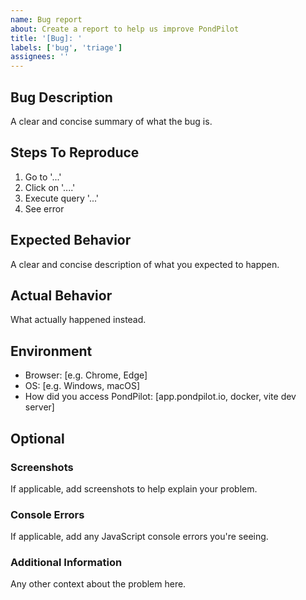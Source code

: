 ```yaml
---
name: Bug report
about: Create a report to help us improve PondPilot
title: '[Bug]: '
labels: ['bug', 'triage']
assignees: ''
---
```


## Bug Description

A clear and concise summary of what the bug is.

## Steps To Reproduce

1. Go to '...'
2. Click on '....'
3. Execute query '...'
4. See error

## Expected Behavior

A clear and concise description of what you expected to happen.

## Actual Behavior

What actually happened instead.

## Environment

- Browser: [e.g. Chrome, Edge]
- OS: [e.g. Windows, macOS]
- How did you access PondPilot: [app.pondpilot.io, docker, vite dev server]

## Optional

### Screenshots

If applicable, add screenshots to help explain your problem.

### Console Errors

If applicable, add any JavaScript console errors you're seeing.

### Additional Information

Any other context about the problem here.
